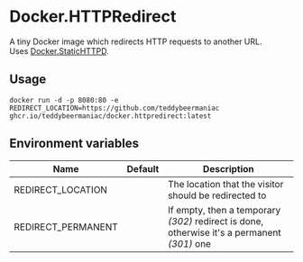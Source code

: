 # Docker.HTTPRedirect
A tiny Docker image which redirects HTTP requests to another URL.\
Uses [Docker.StaticHTTPD].

## Usage
```
docker run -d -p 8080:80 -e REDIRECT_LOCATION=https://github.com/teddybeermaniac ghcr.io/teddybeermaniac/docker.httpredirect:latest
```

## Environment variables
|Name|Default|Description|
|-|-|-|
|REDIRECT_LOCATION||The location that the visitor should be redirected to|
|REDIRECT_PERMANENT||If empty, then a temporary _(302)_ redirect is done, otherwise it's a permanent _(301)_ one|

[Docker.StaticHTTPD]: https://github.com/teddybeermaniac/Docker.StaticHTTPD
